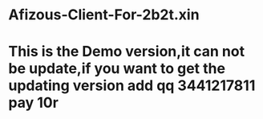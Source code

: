 # Afizous-Client-For-2b2t.xin
# This is the Demo version,it can not be update,if you want to get the updating version add qq 3441217811 pay 10r
